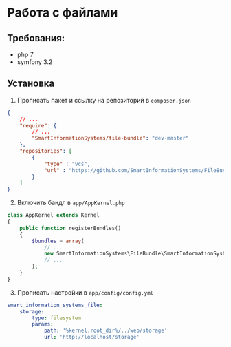 # Работа с файлами

## Требования:
- php 7
- symfony 3.2

## Установка
1. Прописать пакет и ссылку на репозиторий в `composer.json`
```json
{
    // ...
    "require": {
        // ...
        "SmartInformationSystems/file-bundle": "dev-master"
    },
    "repositories": [
        {
            "type" : "vcs",
            "url" : "https://github.com/SmartInformationSystems/FileBundle.git"
        }
    ]
}
```

2. Включить бандл в `app/AppKernel.php`
```php
class AppKernel extends Kernel
{
    public function registerBundles()
    {
        $bundles = array(
            // ...
            new SmartInformationSystems\FileBundle\SmartInformationSystemsFileBundle(),
            // ...
        );
    }
}
```

3. Прописать настройки в `app/config/config.yml`
```yaml
smart_information_systems_file:
    storage:
        type: filesystem
        params:
            path: '%kernel.root_dir%/../web/storage'
            url: 'http://localhost/storage'
```
